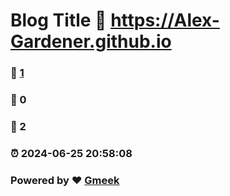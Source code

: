 # Blog Title :link: https://Alex-Gardener.github.io 
### :page_facing_up: [1](https://Alex-Gardener.github.io/tag.html) 
### :speech_balloon: 0 
### :hibiscus: 2 
### :alarm_clock: 2024-06-25 20:58:08 
### Powered by :heart: [Gmeek](https://github.com/Meekdai/Gmeek)
